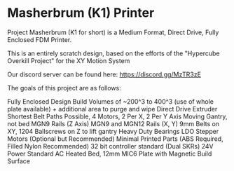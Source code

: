 # Masherbrum (K1) Printer

Project Masherbrum (K1 for short) is a Medium Format, Direct Drive, Fully Enclosed FDM Printer.

This is an entirely scratch design, based on the efforts of the "Hypercube Overkill Project" for the XY Motion System

Our discord server can be found here: https://discord.gg/MzTR3zE

The goals of this project are as follows:

Fully Enclosed Design
Build Volumes of ~200^3 to 400^3 (use of whole plate available) + additional area to purge and wipe
Direct Drive Extruder
Shortest Belt Paths Possible, 4 Motors, 2 Per X, 2 Per Y Axis
Moving Gantry, not bed
MGN9 Rails (Z Axis)
MGN9 and MGN12 Rails (X, Y)
9mm Belts on XY, 1204 Ballscrews on Z to lift gantry
Heavy Duty Bearings
LDO Stepper Motors (Optional but Recommended)
Minimal Printed Parts (ABS Required, Filled Nylon Recommended)
32 bit controller standard (Dual SKRs)
24V Power Standard
AC Heated Bed, 12mm MIC6 Plate with Magnetic Build Surface
